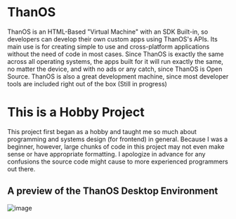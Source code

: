 # ThanOS 
ThanOS is an HTML-Based "Virtual Machine" with an SDK Built-in, so developers can develop their own custom apps using ThanOS's APIs. Its main use is for creating simple to use and cross-platform applications without the need of code in most cases. Since ThanOS is exactly the same across all operating systems, the apps built for it will run exactly the same, no matter the device, and with no ads or any catch, since ThanOS is Open Source.
ThanOS is also a great development machine, since most developer tools are included right out of the box (Still in progress)

# This is a Hobby Project
This project first began as a hobby and taught me so much about programming and systems design (for frontend) in general. Because I was a beginner, however, large chunks of code in this project may not even make sense or have appropriate formatting. I apologize in advance for any confusions the source code might cause to more experienced programmers out there.

## A preview of the ThanOS Desktop Environment
![image](https://github.com/user-attachments/assets/588dbce9-65af-4219-be1f-ff9f9c2a92b3)
